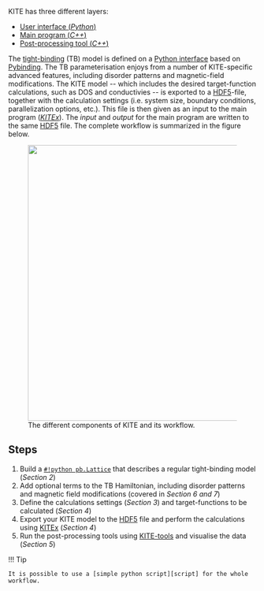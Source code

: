 KITE has three different layers:

* [User interface (*Python*)][kitepython]
* [Main program (*C++*)][kitex]
* [Post-processing tool (*C++*)][kitetools]

 
The [tight-binding][tightbinding] (TB) model is defined on a [Python interface][kitepython] based on [Pybinding]. The TB parameterisation enjoys from a number of KITE-specific advanced features, including disorder patterns and magnetic-field modifications. The KITE model -- which includes the desired target-function calculations, such as DOS and conductivies -- is exported to a [HDF5]-file, together with the calculation settings (i.e. system size, boundary conditions, parallelization options, etc.). This file is then given as an input to the main program (*[KITEx][kitex]*). The *input* and *output* for the main program are written to the same [HDF5] file. The complete workflow is summarized in the figure below.

<div>
  <figure>
    <img src="../../assets/images/getting_started/schematic_kite.png" style="width: 40em" />
    <figcaption>The different components of KITE and its workflow.</figcaption>
  </figure>
</div>

## Steps

1. Build a [`#!python pb.Lattice`][lattice] that describes a regular tight-binding model (*Section 2*)
2. Add optional terms to the TB Hamiltonian, including disorder patterns and magnetic field modifications (covered in *Section 6 and 7*)
3. Define the calculations settings (*Section 3*) and target-functions to be calculated (*Section 4*)
4. Export your KITE model to the [HDF5] file and perform the calculations using [KITEx][kitex] (*Section 4*)
5. Run the post-processing tools using [KITE-tools][kitetools] and visualise the data (*Section 5*)

!!! Tip 
    
    It is possible to use a [simple python script][script] for the whole workflow.



[HDF5]: https://www.hdfgroup.org
[Pybinding]: https://docs.pybinding.site/en/stable
[lattice]: https://docs.pybinding.site/en/stable/_api/pybinding.Lattice.html
[script]: index.md
[tightbinding]: ../background/tight_binding.md

[kitepython]: ../api/kite.md
[kitex]: ../api/kitex.md
[kitetools]: ../api/kite-tools.md
